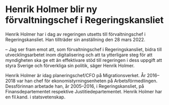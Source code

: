 # Henrik Holmer blir ny förvaltningschef i Regeringskansliet

Henrik Holmer har i dag av regeringen utsetts till förvaltningschef i Regeringskansliet. Han tillträder sin anställning den 28 mars 2022.

– Jag ser fram emot att, som förvaltningschef i Regeringskansliet, bidra till utvecklingsarbetet inom digitalisering och att ta ytterligare steg för att myndigheten ska ge ett än effektivare stöd till regeringen i dess uppgift att styra Sverige och förverkliga sin politik, säger Henrik Holmer.

Henrik Holmer är idag planeringschef/CFO på Migrationsverket. År 2016–2018 var han chef för ekonomistyrningsenheten på Arbetsförmedlingen. Dessförinnan arbetade han, år 2005–2016, i Regeringskansliet, på Finansdepartementet respektive Justitiedepartementet. Henrik Holmer har en fil.kand. i statsvetenskap.
